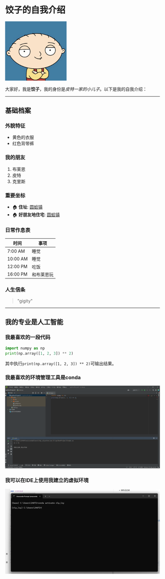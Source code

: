 # 饺子的自我介绍

<img src="https://github.com/aurora307-max/nlp-xujian/blob/main/%E5%BE%AE%E4%BF%A1%E5%9B%BE%E7%89%87_20250617164414.jpg" width="200" alt="饺子形象">

大家好，我是**饺子**，我的身份是*皮特一家的小儿子*。以下是我的自我介绍：

---

## 基础档案 

### 外貌特征 
- 黄色的衣服
- 红色背带裤

### 我的朋友
1. 布莱恩
2. 皮特
3. 克里斯

### 重要坐标
- 🏠 **住址**: [圆蛤镇](https://baike.baidu.com/item/%E6%AF%94%E5%A5%87%E5%A0%A1/8275168) 
- 🏠 **好朋友地住宅**: [圆蛤镇](https://baike.baidu.com/item/%E8%9F%B9%E5%A0%A1%E7%8E%8B/8043124)

### 日常作息表
| 时间       | 事项       |
|----------|----------|
| 7:00 AM  | 睡觉       |
| 10:00 AM | 睡觉       |
| 12:00 PM | 吃饭  |
| 16:00 PM | 和布莱恩玩 |

### 人生信条
> "gigity"
---

## 我的专业是人工智能
### 我最喜欢的一段代码

```python
import numpy as np
print(np.array([1, 2, 3]) ** 2)
```
其中执行`print(np.array([1, 2, 3]) ** 2)`可输出结果。

### 我最喜欢的环境管理工具是conda
<img src="https://github.com/aurora307-max/nlp-xujian/blob/main/%E5%BE%AE%E4%BF%A1%E5%9B%BE%E7%89%87_20250617164501.png" width="800" alt="截图一">

### 我可以在IDE上使用我建立的虚拟环境
<img src="https://github.com/lzy-pan/GitDemo/blob/main/%E5%9B%BE%E7%89%87/%E5%B1%8F%E5%B9%95%E6%88%AA%E5%9B%BE%202025-03-20%20100407.png" width="800" alt="截图二">
